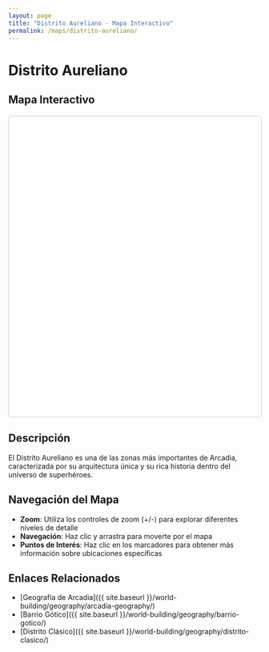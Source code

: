 ```yaml
---
layout: page
title: "Distrito Aureliano - Mapa Interactivo"
permalink: /maps/distrito-aureliano/
---
```


# Distrito Aureliano

## Mapa Interactivo

<link rel="stylesheet" href="https://cdn.jsdelivr.net/npm/ol@v9.2.4/ol.css" type="text/css">

<div id="map" class="map-container"></div>

<script type="module">
    import Map from 'https://cdn.skypack.dev/ol@v9.2.4/Map.js';
    import View from 'https://cdn.skypack.dev/ol@v9.2.4/View.js';
    import ImageLayer from 'https://cdn.skypack.dev/ol@v9.2.4/layer/Image.js';
    import Static from 'https://cdn.skypack.dev/ol@v9.2.4/source/ImageStatic.js';
    import Projection from 'https://cdn.skypack.dev/ol@v9.2.4/proj/Projection.js';
    import {getCenter} from 'https://cdn.skypack.dev/ol@v9.2.4/extent.js';
    import Overlay from 'https://cdn.skypack.dev/ol@v9.2.4/Overlay.js';
    
    // Initialize the map with OpenLayers v9.2.4
    const imageUrl = '{{ site.baseurl }}/assets/maps/DistritoAurileano.svg';
    
    // Define image extent [minX, minY, maxX, maxY]
    const imageExtent = [0, 0, 1568, 1963];
    
    // Create a custom projection for the image
    const imageProjection = new Projection({
        code: 'distrito-aureliano',
        units: 'pixels',
        extent: imageExtent,
    });
    
    // Create the image layer
    const imageLayer = new ImageLayer({
        source: new Static({
            url: imageUrl,
            imageExtent: imageExtent,
            projection: imageProjection,
        }),
    });
    
    // Create the map
    const map = new Map({
        target: 'map',
        layers: [imageLayer],
        view: new View({
            projection: imageProjection,
            center: getCenter(imageExtent),
            zoom: 2,
            minZoom: 0,
            maxZoom: 5
        })
    });
    
    // Fit the view to the image extent
    map.getView().fit(imageExtent, {
        padding: [20, 20, 20, 20]
    });
    
    // Optional: Add interactive features
    // Example: Add a marker/overlay
    /*
    const markerElement = document.createElement('div');
    markerElement.className = 'marker';
    markerElement.innerHTML = '📍';
    
    const marker = new Overlay({
        position: getCenter(imageExtent),
        positioning: 'center-center',
        element: markerElement,
        stopEvent: false
    });
    map.addOverlay(marker);
    */
    
    // Add click interaction to show coordinates (for development)
    map.on('click', function(event) {
        const coordinate = event.coordinate;
        console.log('Clicked at:', coordinate);
        // You can use these coordinates to place markers or overlays
    });
    
    // Resize map when window resizes
    window.addEventListener('resize', function() {
        map.updateSize();
    });
</script>

## Descripción

El Distrito Aureliano es una de las zonas más importantes de Arcadia, caracterizada por su arquitectura única y su rica historia dentro del universo de superhéroes.

## Navegación del Mapa

- **Zoom**: Utiliza los controles de zoom (+/-) para explorar diferentes niveles de detalle
- **Navegación**: Haz clic y arrastra para moverte por el mapa
- **Puntos de Interés**: Haz clic en los marcadores para obtener más información sobre ubicaciones específicas

## Enlaces Relacionados

- [Geografía de Arcadia]({{ site.baseurl }}/world-building/geography/arcadia-geography/)
- [Barrio Gótico]({{ site.baseurl }}/world-building/geography/barrio-gotico/)
- [Distrito Clásico]({{ site.baseurl }}/world-building/geography/distrito-clasico/)

<style>
.map-container {
    height: 600px;
    width: 100%;
    margin: 20px 0;
    border: 1px solid #ccc;
    border-radius: 5px;
}

@media (max-width: 768px) {
    .map-container {
        height: 400px;
    }
}

/* Customize OpenLayers controls */
.ol-zoom {
    top: 0.5em;
    left: 0.5em;
}

.ol-zoom button {
    background-color: rgba(255, 255, 255, 0.8) !important;
    border: 1px solid #ccc !important;
    border-radius: 2px;
}

.ol-zoom button:hover {
    background-color: rgba(255, 255, 255, 0.9) !important;
}

/* Custom marker style */
.marker {
    font-size: 20px;
    color: #ff6b6b;
    text-shadow: 1px 1px 2px rgba(0,0,0,0.5);
}
</style>